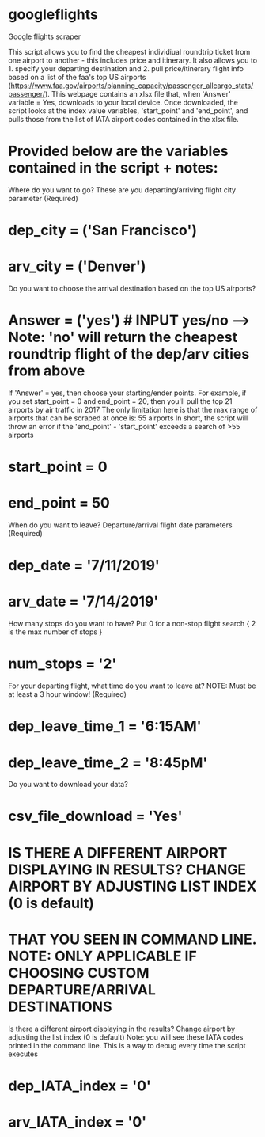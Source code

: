 # googleflights
Google flights scraper

This script allows you to find the cheapest individiual roundtrip ticket from one airport to another - this includes price and itinerary. It also allows you to 1. specify your departing destination and 2. pull price/itinerary flight info based on a list of the faa's top US airports (https://www.faa.gov/airports/planning_capacity/passenger_allcargo_stats/passenger/). This webpage contains an xlsx file that, when 'Answer' variable = Yes, downloads to your local device. Once downloaded, the script looks at the index value variables, 'start_point' and 'end_point', and pulls those from the list of IATA airport codes contained in the xlsx file.

# Provided below are the variables contained in the script + notes:

Where do you want to go? These are you departing/arriving flight city parameter (Required)
# dep_city = ('San Francisco')
# arv_city = ('Denver') 

Do you want to choose the arrival destination based on the top US airports? 
# Answer = ('yes') # INPUT yes/no --> Note: 'no' will return the cheapest roundtrip flight of the dep/arv cities from above

If 'Answer' = yes, then choose your starting/ender points. 
For example, if you set start_point = 0 and end_point = 20, then you'll pull the top 21 airports by air traffic in 2017
The only limitation here is that the max range of airports that can be scraped at once is: 55 airports
In short, the script will throw an error if the 'end_point' - 'start_point' exceeds a search of >55 airports

# start_point = 0
# end_point   = 50 

When do you want to leave? Departure/arrival flight date parameters (Required)
# dep_date = '7/11/2019'
# arv_date = '7/14/2019'

How many stops do you want to have? Put 0 for a non-stop flight search { 2 is the max number of stops }
# num_stops = '2'

For your departing flight, what time do you want to leave at? NOTE: Must be at least a 3 hour window! (Required)
# dep_leave_time_1 = '6:15AM'
# dep_leave_time_2  = '8:45pM'

Do you want to download your data?
# csv_file_download = 'Yes'

# IS THERE A DIFFERENT AIRPORT DISPLAYING IN RESULTS? CHANGE AIRPORT BY ADJUSTING LIST INDEX (0 is default) 
# THAT YOU SEEN IN COMMAND LINE. NOTE: ONLY APPLICABLE IF CHOOSING CUSTOM DEPARTURE/ARRIVAL DESTINATIONS
Is there a different airport displaying in the results? Change airport by adjusting the list index (0 is default)
Note: you will see these IATA codes printed in the command line. This is a way to debug every time the script executes
# dep_IATA_index = '0'
# arv_IATA_index = '0'
